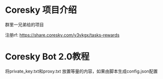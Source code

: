 # Coresky 项目介绍
群里一兄弟给的项目

注册rf: https://share.coresky.com/y3vkgx/tasks-rewards

# Coresky Bot 2.0教程

将private_key.txt和proxy.txt 放置等量的内容，如果由脚本生成config.json配置
